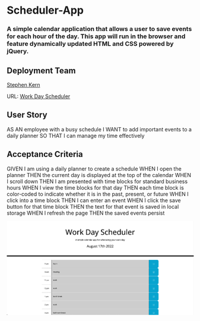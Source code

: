 # Scheduler-App

### A simple calendar application that allows a user to save events for each hour of the day. This app will run in the browser and feature dynamically updated HTML and CSS powered by jQuery.

## Deployment Team
[Stephen Kern](https://github.com/stephen-kern)

URL: [Work Day Scheduler](https://stephen-kern.github.io/Scheduler-App/)


## User Story 

AS AN employee with a busy schedule
I WANT to add important events to a daily planner
SO THAT I can manage my time effectively

## Acceptance Criteria

GIVEN I am using a daily planner to create a schedule
WHEN I open the planner
THEN the current day is displayed at the top of the calendar
WHEN I scroll down
THEN I am presented with time blocks for standard business hours
WHEN I view the time blocks for that day
THEN each time block is color-coded to indicate whether it is in the past, present, or future
WHEN I click into a time block
THEN I can enter an event
WHEN I click the save button for that time block
THEN the text for that event is saved in local storage
WHEN I refresh the page
THEN the saved events persist


![Screenshot](./assets/Work-Day-Schedule.png)